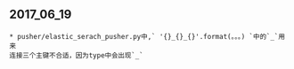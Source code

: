 
## 2017_06_19
    * pusher/elastic_serach_pusher.py中,` '{}_{}_{}'.format(。。。) `中的`_`用来
    连接三个主键不合适，因为type中会出现`_`
    